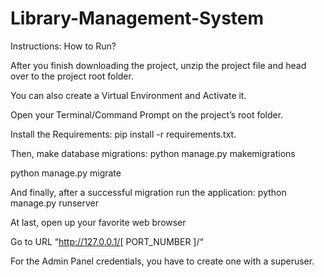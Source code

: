 # Library-Management-System

Instructions: How to Run?

After you finish downloading the project, unzip the project file and head over to the project root folder.

You can also create a Virtual Environment and Activate it.

Open your Terminal/Command Prompt on the project’s root folder.

Install the Requirements: pip install -r requirements.txt.

Then, make database migrations: python manage.py makemigrations

python manage.py migrate

And finally, after a successful migration run the application: python manage.py runserver

At last, open up your favorite web browser

Go to URL “http://127.0.0.1/[ PORT_NUMBER ]/“

For the Admin Panel credentials, you have to create one with a superuser.
